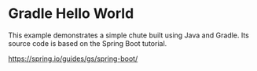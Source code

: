 Gradle Hello World
==================

This example demonstrates a simple chute built using Java and Gradle.  Its
source code is based on the Spring Boot tutorial.

https://spring.io/guides/gs/spring-boot/
